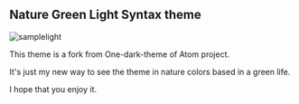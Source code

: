 ## Nature Green Light Syntax theme

![samplelight](https://user-images.githubusercontent.com/6399202/27262513-641b97a0-542e-11e7-9a72-2432fcf5381e.png)

This theme is a fork from One-dark-theme of Atom project.

It's just my new way to see the theme in nature colors based in a green life.

I hope that you enjoy it.
